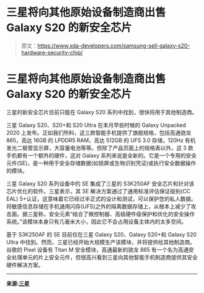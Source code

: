 # 三星将向其他原始设备制造商出售 Galaxy S20 的新安全芯片

> 原文：<https://www.xda-developers.com/samsung-sell-galaxy-s20-hardware-security-chip/>

# 三星将向其他原始设备制造商出售 Galaxy S20 的新安全芯片

三星的新安全芯片目前只能在 Galaxy S20 系列中找到，很快将用于其他制造商。

三星 Galaxy S20、S20+和 S20 Ultra 在本月早些时候的 Galaxy Unpacked 2020 上发布。正如我们所料，这三款智能手机提供了旗舰规格，包括高通骁龙 865，高达 16GB 的 LPDDR5 RAM，高达 512GB 的 UFS 3.0 存储，120Hz 有机发光二极管显示屏，大容量电池等等。但除了产品页面上的规格表以外，这 3 款手机都有一个额外的硬件，这对 Galaxy 系列来说是全新的。它是一个专用的安全元件(SE)，是一种用于安全存储数据(如锁屏或生物识别凭证)或执行安全数据操作的模块。

三星 Galaxy S20 系列设备中的 SE 集成了三星的 S3K250AF 安全芯片和针对该芯片优化的软件。三星表示，其 SE 解决方案通过了通用标准评估保证级别(CC EAL) 5+认证，这意味着它已经过半正式的设计和测试，可以保护您的私人数据。将敏感信息存储在手机通用闪存(UFS)之外的隔离数据存储上，从根本上减少了攻击面。据三星称，安全元素“结合了微控制器、高级硬件级保护和优化的安全操作系统。”该模块本身只有几毫米大小，因此它不会占用设备主体内的太多空间。

基于 S3K250AF 的 SE 目前仅在三星 Galaxy S20、Galaxy S20+和 Galaxy S20 Ultra 中找到。然而，三星已经开始大规模生产该模块，并将提供给其他制造商。谷歌的 Pixel 设备有 Titan M 安全模块，高通最新的骁龙 865 有一个名为高通安全处理单元的片上安全元件，但很高兴看到三星向其他智能手机制造商提供其安全硬件解决方案。

* * *

**来源:[三星](https://news.samsung.com/global/samsung-introduces-best-in-class-data-security-chip-solution-for-mobile-devices)**